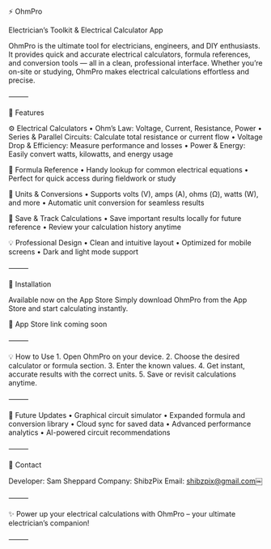 ⚡ OhmPro

Electrician’s Toolkit & Electrical Calculator App

OhmPro is the ultimate tool for electricians, engineers, and DIY enthusiasts. It provides quick and accurate electrical calculators, formula references, and conversion tools — all in a clean, professional interface. Whether you’re on-site or studying, OhmPro makes electrical calculations effortless and precise.

⸻

🚀 Features

⚙️ Electrical Calculators
	•	Ohm’s Law: Voltage, Current, Resistance, Power
	•	Series & Parallel Circuits: Calculate total resistance or current flow
	•	Voltage Drop & Efficiency: Measure performance and losses
	•	Power & Energy: Easily convert watts, kilowatts, and energy usage

📘 Formula Reference
	•	Handy lookup for common electrical equations
	•	Perfect for quick access during fieldwork or study

🔁 Units & Conversions
	•	Supports volts (V), amps (A), ohms (Ω), watts (W), and more
	•	Automatic unit conversion for seamless results

🧮 Save & Track Calculations
	•	Save important results locally for future reference
	•	Review your calculation history anytime

💡 Professional Design
	•	Clean and intuitive layout
	•	Optimized for mobile screens
	•	Dark and light mode support

⸻

📱 Installation

Available now on the App Store
Simply download OhmPro from the App Store and start calculating instantly.

🔗 App Store link coming soon

⸻

💡 How to Use
	1.	Open OhmPro on your device.
	2.	Choose the desired calculator or formula section.
	3.	Enter the known values.
	4.	Get instant, accurate results with the correct units.
	5.	Save or revisit calculations anytime.

⸻

🧩 Future Updates
	•	Graphical circuit simulator
	•	Expanded formula and conversion library
	•	Cloud sync for saved data
	•	Advanced performance analytics
	•	AI-powered circuit recommendations

⸻

💬 Contact

Developer: Sam Sheppard
Company: ShibzPix
Email: shibzpix@gmail.com￼

⸻

✨ Power up your electrical calculations with OhmPro – your ultimate electrician’s companion!

⸻

